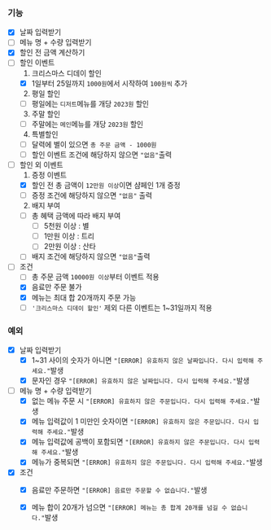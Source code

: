 ### 기능
- [x] 날짜 입력받기
- [ ] 메뉴 명 + 수량 입력받기
- [x] 할인 전 금액 계산하기
- [ ] 할인 이벤트
    1. 크리스마스 디데이 할인
    - [x] 1일부터 25일까지 ```1000원```에서 시작하여 ```100원씩``` 추가
    2. 평일 할인
    - [ ] 평일에는 ```디저트```메뉴를 개당 ```2023원``` 할인
    3. 주말 할인
    - [ ] 주말에는 ```메인```메뉴를 개당 ```2023원``` 할인
    4. 특별할인
    - [ ] 달력에 별이 있으면 ```총 주문 금액 - 1000원```
    - [ ] 할인 이벤트 조건에 해당하지 않으면 ```"없음"```출력
    
- [ ] 할인 외 이벤트
    1. 증정 이벤트
    - [x] 할인 전 총 금액이 ```12만원 이상```이면 샴페인 1개 증정
    - [ ] 증정 조건에 해당하지 않으면 ```"없음"``` 출력
    2. 배지 부여
    - [ ] 총 혜택 금액에 따라 배지 부여
        - [ ] 5천원 이상 : 별
        - [ ] 1만원 이상 : 트리
        - [ ] 2만원 이상 : 산타
    - [ ] 배지 조건에 해당하지 않으면 ```"없음"```출력
    
- [ ] 조건
    - [ ] 총 주문 금액 ```10000원 이상```부터 이벤트 적용
    - [x] 음료만 주문 불가
    - [x] 메뉴는 최대 합 20개까지 주문 가능
    - [ ] `````'크리스마스 디데이 할인'````` 제외 다른 이벤트는 1~31일까지 적용

### 예외
- [x] 날짜 입력받기
    - [x] 1~31 사이의 숫자가 아니면 ```"[ERROR] 유효하지 않은 날짜입니다. 다시 입력해 주세요."```발생
    - [x] 문자인 경우 ```"[ERROR] 유효하지 않은 날짜입니다. 다시 입력해 주세요."```발생
- [ ] 메뉴 명 + 수량 입력받기
    - [x] 없는 메뉴 주문 시 ```"[ERROR] 유효하지 않은 주문입니다. 다시 입력해 주세요."```발생
    - [x] 메뉴 입력값이 1 미만인 숫자이면 ```"[ERROR] 유효하지 않은 주문입니다. 다시 입력해 주세요."```발생
    - [x] 메뉴 입력값에 공백이 포함되면 ```"[ERROR] 유효하지 않은 주문입니다. 다시 입력해 주세요."```발생
    - [x] 메뉴가 중복되면 ```"[ERROR] 유효하지 않은 주문입니다. 다시 입력해 주세요."```발생
  
- [x] 조건
  - [x] 음료만 주문하면 ```"[ERROR] 음료만 주문할 수 없습니다."```발생
  - [x] 메뉴 합이 20개가 넘으면 ```"[ERROR] 메뉴는 총 합계 20개를 넘길 수 없습니다."```발생
  